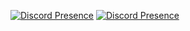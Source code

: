 [![Discord Presence](https://lanyard.cnrad.dev/api/696077173517320323)](https://discord.com/users/696077173517320323)
[![Discord Presence](https://lanyard.cnrad.dev/api/1037389401342353499)](https://discord.com/users/1037389401342353499)

